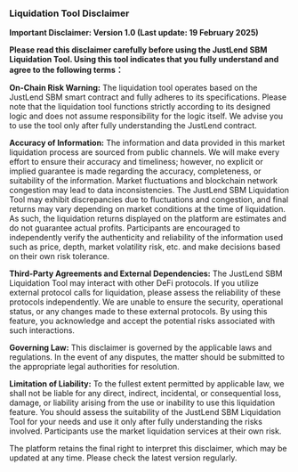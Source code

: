 ### **Liquidation Tool Disclaimer**

**Important Disclaimer: Version 1.0 (Last update: 19 February 2025)**

**Please read this disclaimer carefully before using the JustLend SBM Liquidation Tool. Using this tool indicates that you fully understand and agree to the following terms：**

**On-Chain Risk Warning:** The liquidation tool operates based on the JustLend SBM smart contract and fully adheres to its specifications. Please note that the liquidation tool functions strictly according to its designed logic and does not assume responsibility for the logic itself. We advise you to use the tool only after fully understanding the JustLend contract.

**Accuracy of Information:** The information and data provided in this market liquidation process are sourced from public channels. We will make every effort to ensure their accuracy and timeliness; however, no explicit or implied guarantee is made regarding the accuracy, completeness, or suitability of the information. Market fluctuations and blockchain network congestion may lead to data inconsistencies. The JustLend SBM Liquidation Tool may exhibit discrepancies due to fluctuations and congestion, and final returns may vary depending on market conditions at the time of liquidation. As such, the liquidation returns displayed on the platform are estimates and do not guarantee actual profits. Participants are encouraged to independently verify the authenticity and reliability of the information used such as price, depth, market volatility risk, etc. and make decisions based on their own risk tolerance.

**Third-Party Agreements and External Dependencies:** The JustLend SBM Liquidation Tool may interact with other DeFi protocols. If you utilize external protocol calls for liquidation, please assess the reliability of these protocols independently. We are unable to ensure the security, operational status, or any changes made to these external protocols. By using this feature, you acknowledge and accept the potential risks associated with such interactions.

**Governing Law:** This disclaimer is governed by the applicable laws and regulations. In the event of any disputes, the matter should be submitted to the appropriate legal authorities for resolution.

**Limitation of Liability:** To the fullest extent permitted by applicable law, we shall not be liable for any direct, indirect, incidental, or consequential loss, damage, or liability arising from the use or inability to use this liquidation feature. You should assess the suitability of the JustLend SBM Liquidation Tool for your needs and use it only after fully understanding the risks involved. Participants use the market liquidation services at their own risk.

The platform retains the final right to interpret this disclaimer, which may be updated at any time. Please check the latest version regularly.


